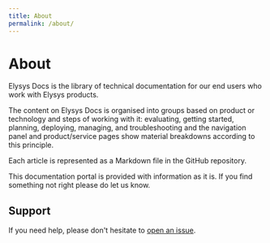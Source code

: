 ```yaml
---
title: About
permalink: /about/
---
```


# About

Elysys Docs is the library of technical documentation for our end users who work with Elysys products.

The content on Elysys Docs is organised into groups based on product or technology and steps of working with it: evaluating, getting started, planning, deploying, managing, and troubleshooting and the navigation panel and product/service pages show material breakdowns according to this principle. 

Each article is represented as a Markdown file in the GitHub repository.

This documentation portal is provided with information as it is. If you find something not right please do let us know. 


## Support

If you need help, please don't hesitate to [open an issue](https://support.elysys.com/).

